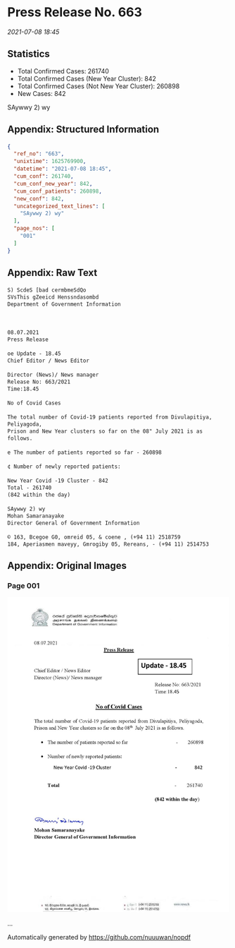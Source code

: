 
# Press Release No. 663
*2021-07-08 18:45*
## Statistics
* Total Confirmed Cases: 261740
* Total Confirmed Cases (New Year Cluster): 842
* Total Confirmed Cases (Not New Year Cluster): 260898
* New Cases: 842


SAywwy 2) wy

## Appendix: Structured Information
```json
{
  "ref_no": "663",
  "unixtime": 1625769900,
  "datetime": "2021-07-08 18:45",
  "cum_conf": 261740,
  "cum_conf_new_year": 842,
  "cum_conf_patients": 260898,
  "new_conf": 842,
  "uncategorized_text_lines": [
    "SAywwy 2) wy"
  ],
  "page_nos": [
    "001"
  ]
}
```

## Appendix: Raw Text
```text
S) ScdeS [bad cermbmeSdQo
SVsThis gZeeicd Henssndasombd
Department of Government Information

 

08.07.2021
Press Release

oe Update - 18.45
Chief Editor / News Editor

Director (News)/ News manager
Release No: 663/2021
Time:18.45

No of Covid Cases

The total number of Covid-19 patients reported from Divulapitiya, Peliyagoda,
Prison and New Year clusters so far on the 08" July 2021 is as follows.

e The number of patients reported so far - 260898

¢ Number of newly reported patients:

New Year Covid -19 Cluster - 842
Total - 261740
(842 within the day)

SAywwy 2) wy
Mohan Samaranayake
Director General of Government Information

© 163, Bcegoe G0, omreid 05, & coene , (+94 11) 2518759
184, Aperiasmen maveyy, Gmrogiby 05, Rereans, - (+94 11) 2514753

```

## Appendix: Original Images

### Page 001

![page_no](https://raw.githubusercontent.com/nuuuwan/nopdf_data/main/nopdf.dgigovlk.ref663.page001.jpeg)
        

...

Automatically generated by https://github.com/nuuuwan/nopdf

    
    